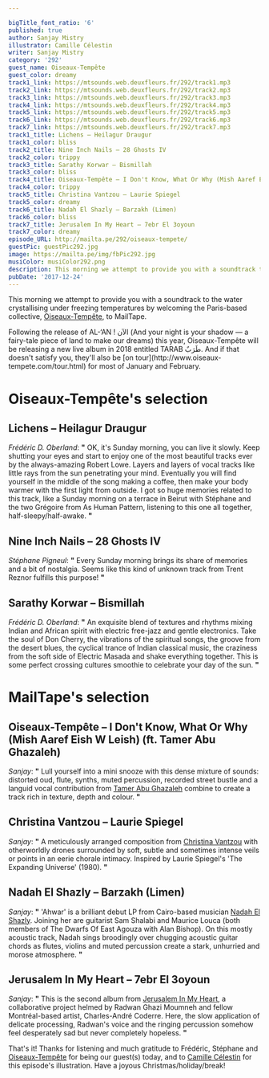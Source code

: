 ```yaml
---

bigTitle_font_ratio: '6'
published: true
author: Sanjay Mistry
illustrator: Camille Célestin
writer: Sanjay Mistry
category: '292'
guest_name: Oiseaux-Tempête
guest_color: dreamy
track1_link: https://mtsounds.web.deuxfleurs.fr/292/track1.mp3
track2_link: https://mtsounds.web.deuxfleurs.fr/292/track2.mp3
track3_link: https://mtsounds.web.deuxfleurs.fr/292/track3.mp3
track4_link: https://mtsounds.web.deuxfleurs.fr/292/track4.mp3
track5_link: https://mtsounds.web.deuxfleurs.fr/292/track5.mp3
track6_link: https://mtsounds.web.deuxfleurs.fr/292/track6.mp3
track7_link: https://mtsounds.web.deuxfleurs.fr/292/track7.mp3
track1_title: Lichens – Heilagur Draugur
track1_color: bliss
track2_title: Nine Inch Nails – 28 Ghosts IV
track2_color: trippy
track3_title: Sarathy Korwar – Bismillah
track3_color: bliss
track4_title: Oiseaux-Tempête – I Don't Know, What Or Why (Mish Aaref Eish W Leish)
track4_color: trippy
track5_title: Christina Vantzou – Laurie Spiegel
track5_color: dreamy
track6_title: Nadah El Shazly – Barzakh (Limen)
track6_color: bliss
track7_title: Jerusalem In My Heart – 7ebr El 3oyoun
track7_color: dreamy
episode_URL: http://mailta.pe/292/oiseaux-tempete/
guestPic: guestPic292.jpg
image: https://mailta.pe/img/fbPic292.jpg
musiColor: musiColor292.png
description: This morning we attempt to provide you with a soundtrack to the water crystallising under freezing temperatures by welcoming the Paris-based collective, Oiseaux-Tempête, to MailTape.
pubDate: '2017-12-24'
---
```

This morning we attempt to provide you with a soundtrack to the water crystallising under freezing temperatures by welcoming the Paris-based collective, [Oiseaux-Tempête](http://www.oiseaux-tempete.com/), to MailTape.
<p>Following the release of AL-‘AN ! الآن (And your night is your shadow — a fairy-tale piece of land to make our dreams) this year, Oiseaux-Tempête will be releasing a new live album in 2018 entitled TARAB طَرَبٌ. And if that doesn't satisfy you, they'll also be [on tour](http://www.oiseaux-tempete.com/tour.html) for most of January and February.


# Oiseaux-Tempête's selection



## Lichens – Heilagur Draugur
_Frédéric D. Oberland_: **"** OK, it's Sunday morning, you can live it slowly. Keep shutting your eyes and start to enjoy one of the most beautiful tracks ever by the always-amazing Robert Lowe. Layers and layers of vocal tracks like little rays from the sun penetrating your mind. Eventually you will find yourself in the middle of the song making a coffee, then make your body warmer with the first light from outside. I got so huge memories related to this track, like a Sunday morning on a terrace in Beirut with Stéphane and the two Grégoire from As Human Pattern, listening to this one all together, half-sleepy/half-awake.  **"** 

## Nine Inch Nails – 28 Ghosts IV
_Stéphane Pigneul_: **"** Every Sunday morning brings its share of memories and a bit of nostalgia. Seems like this kind of unknown track from Trent Reznor fulfills this purpose! **"** 

## Sarathy Korwar – Bismillah
_Frédéric D. Oberland_: **"** An exquisite blend of textures and rhythms mixing Indian and African spirit with electric free-jazz and gentle electronics. Take the soul of Don Cherry, the vibrations of the spiritual songs, the groove from the desert blues, the cyclical trance of Indian classical music, the craziness from the soft side of Electric Masada and shake everything together. This is some perfect crossing cultures smoothie to celebrate your day of the sun. **"** 


# MailTape's selection

## Oiseaux-Tempête – I Don't Know, What Or Why (Mish Aaref Eish W Leish) (ft. Tamer Abu Ghazaleh)
_Sanjay_: **"** Lull yourself into a mini snooze with this dense mixture of sounds: distorted oud, flute, synths, muted percussion, recorded street bustle and a languid vocal contribution from [Tamer Abu Ghazaleh](http://www.tamer.ag/) combine to create a track rich in texture, depth and colour. **"** 

## Christina Vantzou – Laurie Spiegel
_Sanjay_: **"** A meticulously arranged composition from [Christina Vantzou](http://www.christinavantzou.com/) with otherworldly drones surrounded by soft, subtle and sometimes intense veils or points in an eerie chorale intimacy. Inspired by Laurie Spiegel's 'The Expanding Universe' (1980). **"** 

## Nadah El Shazly – Barzakh (Limen)
_Sanjay_: **"** 'Ahwar' is a brilliant debut LP from Cairo-based musician [Nadah El Shazly](https://nadahelshazly.bandcamp.com/). Joining her are guitarist Sam Shalabi and Maurice Louca (both members of The Dwarfs Of East Agouza with Alan Bishop). On this mostly acoustic track, Nadah sings broodingly over chugging acoustic guitar chords as flutes, violins and muted percussion create a stark, unhurried and morose atmosphere. **"** 

## Jerusalem In My Heart – 7ebr El 3oyoun
_Sanjay_: **"** This is the second album from [Jerusalem In My Heart](https://www.jerusaleminmyheart.com/), a collaborative project helmed by Radwan Ghazi Moumneh and fellow Montréal-based artist, Charles-André Coderre. Here, the slow application of delicate processing, Radwan's voice and the ringing percussion somehow feel desperately sad but never completely hopeless. **"** 

That's it! Thanks for listening and much gratitude to Frédéric, Stéphane and [Oiseaux-Tempête](http://www.oiseaux-tempete.com/) for being our guest(s) today, and to [Camille Célestin](http://bravocamo.studio/) for this episode's illustration. Have a joyous Christmas/holiday/break!
